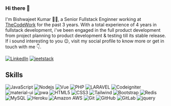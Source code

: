 ### Hi there 👋

<!--
**github-bishwajeet/github-bishwajeet** is a ✨ _special_ ✨ repository because its `README.md` (this file) appears on your GitHub profile.

Here are some ideas to get you started:

- 🔭 I’m currently working on ...
- 🌱 I’m currently learning ...
- 👯 I’m looking to collaborate on ...
- 🤔 I’m looking for help with ...
- 💬 Ask me about ...
- 📫 How to reach me: ...
- 😄 Pronouns: ...
- ⚡ Fun fact: ...
-->
I'm Bishwajeet Kumar 👨‍💻, a Senior Fullstack Enginner working at [TheCodeWork](https://thecodework.com/) for the past 3 years. With a total experience of 4 years in fullstack development, i've been engaged in the full product development from project planning to product development & testing till its stable release. If i sound interesting to you 😉, visit my social profile to know more or get in touch with me 👇.


[![LinkedIn](https://img.shields.io/badge/linkedin-%230077B5.svg?style=for-the-badge&logo=linkedin&logoColor=white)](https://www.linkedin.com/in/bishwajeet-kumar-2b044a14a/)
[![jeetstack](https://github.com/github-bishwajeet/github-bishwajeet/assets/38222738/29c5ea58-5721-4ef2-b6f5-6444fe46fe70)](https://github-bishwajeet.github.io/portfolio/)

## Skills

![JavaScript](https://img.shields.io/badge/-JavaScript-black?style=for-the-badge&logo=javascript)
![Nodejs](https://img.shields.io/badge/-Nodejs-black?style=for-the-badge&logo=Node.js)
![Vue](https://img.shields.io/badge/-Vuejs-white?style=for-the-badge&logo=Vue.js)
![PHP](https://img.shields.io/badge/-Php-black?style=for-the-badge&logo=Php)
![LARAVEL](https://img.shields.io/badge/-Laravel-white?style=for-the-badge&logo=Laravel)
![Codeigniter](https://img.shields.io/badge/-Codeigniter-black?style=for-the-badge&logo=Codeigniter)
![material-ui](https://img.shields.io/badge/Material_UI-0081CB?style=for-the-badge&logo=mui&logoColor=white)
![pwa](https://img.shields.io/badge/Progressive_Web_App-4285F4?style=for-the-badge&logo=googlechrome&logoColor=white)
![HTML5](https://img.shields.io/badge/-HTML5-E34F26?style=for-the-badge&logo=html5&logoColor=white)
![CSS3](https://img.shields.io/badge/-CSS3-1572B6?style=for-the-badge&logo=css3)
![Tailwind](https://img.shields.io/badge/-Tailwind-black?style=for-the-badge&logo=Tailwind)
![Bootstrap](https://img.shields.io/badge/-Bootstrap-563D7C?style=for-the-badge&logo=bootstrap)
![Redis](https://img.shields.io/badge/-Redis-black?style=for-the-badge&logo=Redis)
![MySQL](https://img.shields.io/badge/-MySQL-black?style=for-the-badge&logo=mysql)
![Heroku](https://img.shields.io/badge/-Heroku-430098?style=for-the-badge&logo=heroku)
![Amazon AWS](https://img.shields.io/badge/Amazon%20AWS-232F3E?style=for-the-badge&logo=amazon-aws)
![Git](https://img.shields.io/badge/-Git-black?style=for-the-badge&logo=git)
![GitHub](https://img.shields.io/badge/-GitHub-181717?style=for-the-badge&logo=github)
![GitLab](https://img.shields.io/badge/-GitLab-FCA121?style=for-the-badge&logo=gitlab)
![jquery](https://img.shields.io/badge/jQuery-0769AD?style=for-the-badge&logo=jquery&logoColor=white)
